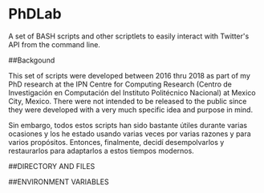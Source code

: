 # PhDLab
A set of BASH scripts and other scriptlets to easily interact with Twitter's API from the command line.

##Backgound

This set of scripts were developed between 2016 thru 2018 as part of my PhD research at the IPN Centre for Computing Research (Centro de Investigación en Computación del Instituto Politécnico Nacional) at Mexico City, Mexico. There were not intended to be released to the public since they were developed with a very much specific idea and purpose in mind.

Sin embargo, todos estos scripts han sido bastante útiles durante varias ocasiones y los he estado usando varias veces por varias razones y para varios propósitos. Entonces, finalmente, decidí desempolvarlos y restaurarlos para adaptarlos a estos tiempos modernos.


##DIRECTORY AND FILES


##ENVIRONMENT VARIABLES
